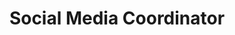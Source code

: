 ---
layout: post
weight: 500
name: Josh Donaldson
title: Social Media Coordinator
status: executive
img: /assets/images/members/josh.jpg
email: siang [at] alumni.ubc.ca
biography: >
  Ngai To recently graduated from UBC with distinction in chemical engineering (minor in computer science).
linkedin: https://www.linkedin.com/in/c-siang-lim-98535048
---